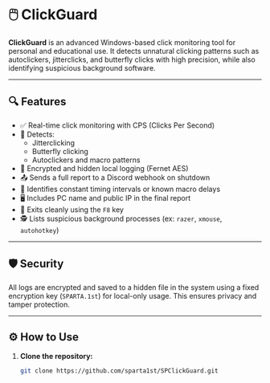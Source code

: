 # 🖱️ ClickGuard

**ClickGuard** is an advanced Windows-based click monitoring tool for personal and educational use. It detects unnatural clicking patterns such as autoclickers, jitterclicks, and butterfly clicks with high precision, while also identifying suspicious background software.

---

## 🔍 Features

- ✅ Real-time click monitoring with CPS (Clicks Per Second)
- 🚨 Detects:
  - Jitterclicking
  - Butterfly clicking
  - Autoclickers and macro patterns
- 🔐 Encrypted and hidden local logging (Fernet AES)
- 📤 Sends a full report to a Discord webhook on shutdown
- 🧠 Identifies constant timing intervals or known macro delays
- 🖥️ Includes PC name and public IP in the final report
- 🛑 Exits cleanly using the `F8` key
- 🕵️ Lists suspicious background processes (ex: `razer`, `xmouse`, `autohotkey`)

---

## 🛡️ Security

All logs are encrypted and saved to a hidden file in the system using a fixed encryption key (`SPARTA.1st`) for local-only usage. This ensures privacy and tamper protection.

---

## ⚙️ How to Use

1. **Clone the repository:**
   ```bash
   git clone https://github.com/sparta1st/SPClickGuard.git
